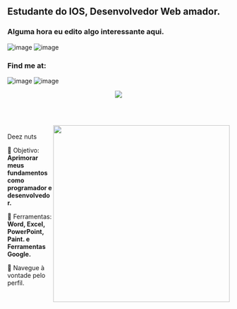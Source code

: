 



## Estudante do IOS, Desenvolvedor Web amador. 

### Alguma hora eu edito algo interessante aqui.

![image](https://github.com/ForceManBits/ForceManBits/assets/89349692/02113e71-c5ec-4596-a22f-d13486a93122)
![image](https://github.com/ForceManBits/ForceManBits/assets/89349692/05f34dbb-8e50-4d7c-834e-4a685c666676)

### Find me at: 
![image](https://github.com/ForceManBits/ForceManBits/assets/89349692/2e23df2c-203b-43e1-9c96-e991afdac41e)
![image](https://github.com/ForceManBits/ForceManBits/assets/89349692/ebdec52a-844e-43b0-86ec-0620cdbf1e5f)

<div align="center"> 

  
 <a href="https://github.com/MarquinCss/github-readme-stats"><img align="center" src="https://github-readme-stats.vercel.app/api/top-langs/?username=ForceManBits&layout=compact&theme=dark&hide_border=true" /></a> 





</div>

<br> <br>

<img src="https://raw.githubusercontent.com/MicaelliMedeiros/micaellimedeiros/master/image/computer-illustration.png" min-width="400px" max-width="400px" width="400px" align="right">

<p align="left"> 
 <br>
 Deez nuts
</p>

<p align="left">
 
  🦄 Objetivo: **Aprimorar meus fundamentos como programador e desenvolvedor.**
</p>

<p align="left">
</p>

  💼 Ferramentas:  **Word, Excel, PowerPoint, Paint. e Ferramentas Google.**


<p align="left">
  💌 Navegue à vontade pelo perfil.
</p>












</img>
